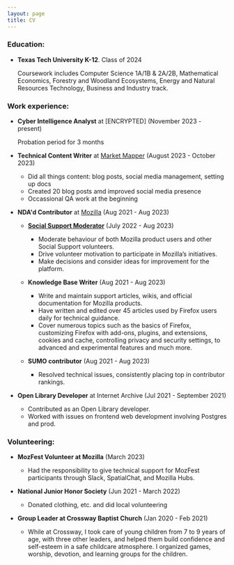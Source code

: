 ```yaml
---
layout: page
title: CV
---
```



### Education:

- **Texas Tech University K-12**. Class of 2024

   Coursework includes Computer Science 1A/1B & 2A/2B, Mathematical Economics, Forestry and Woodland Ecosystems, Energy and Natural Resources Technology, Business and Industry track.





### Work experience:

- **Cyber Intelligence Analyst** at [ENCRYPTED] (November 2023 - present)

  Probation period for 3 months


  

- **Technical Content Writer** at [Market Mapper](https://marketmapper.io/) (August 2023 - October 2023)

  - Did all things content: blog posts, social media management, setting up docs
  - Created 20 blog posts amd improved social media presence
  - Occassional QA work at the beginning


  

- **NDA'd Contributor** at [Mozilla](https://support.mozilla.org/en-US/user/VintageMind/) (Aug 2021 - Aug 2023)

    - **[Social Support Moderator](https://support.mozilla.org/en-US/kb/how-be-social-support-moderator)** (July 2022 - Aug 2023)

      - Moderate behaviour of both Mozilla product users and other Social Support volunteers.
      - Drive volunteer motivation to participate in Mozilla’s initiatives.
      - Make decisions and consider ideas for improvement for the platform.




    - **Knowledge Base Writer** (Aug 2021 - Aug 2023)

      - Write and maintain support articles, wikis, and official documentation for Mozilla products.
      - Have written and edited over 45 articles used by Firefox users daily for technical guidance.
      - Cover numerous topics such as the basics of Firefox, customizing Firefox with add-ons, plugins, and extensions, cookies and cache, controlling privacy and security settings, to advanced and experimental features and much more.




 
    - **SUMO contributor** (Aug 2021 - Aug 2023)

       - Resolved technical issues, consistently placing top in contributor rankings.
 
- **Open Library Developer** at Internet Archive (Jul 2021 - September 2021)

  - Contributed as an Open Library developer.
  - Worked with issues on frontend web development involving Postgres and prod.





### Volunteering:

- **MozFest Volunteer at Mozilla** (March 2023)

  - Had the responsibility to give technical support for MozFest participants through Slack, SpatialChat, and Mozilla Hubs.




- **National Junior Honor Society** (Jun 2021 - March 2022)

  - Donated clothing, etc. and did local volunteering




- **Group Leader at Crossway Baptist Church** (Jan 2020 - Feb 2021)

  - While at Crossway, I took care of young children from 7 to 9 years of age, with three other leaders, and helped them build confidence and self-esteem in a safe childcare atmosphere. I organized games, worship, devotion, and learning groups for the children.
